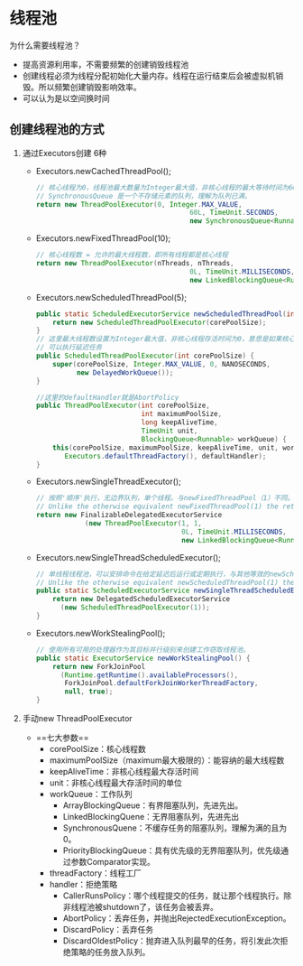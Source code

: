 # 线程池

为什么需要线程池？

- 提高资源利用率，不需要频繁的创建销毁线程池
- 创建线程必须为线程分配初始化大量内存。线程在运行结束后会被虚拟机销毁。所以频繁创建销毁影响效率。
- 可以认为是以空间换时间

## 创建线程池的方式

1. 通过Executors创建 6种

   - Executors.newCachedThreadPool();

     ```java
     // 核心线程为0，线程池最大数量为Integer最大值，非核心线程的最大等待时间为60s，超过60s会自动销毁。
     // SynchronousQueue 是一个不存储元素的队列，理解为队列已满。
     return new ThreadPoolExecutor(0, Integer.MAX_VALUE,
                                           60L, TimeUnit.SECONDS,
                                           new SynchronousQueue<Runnable>());
     ```

   - Executors.newFixedThreadPool(10);

     ```java
     // 核心线程数 = 允许的最大线程数，即所有线程都是核心线程
     return new ThreadPoolExecutor(nThreads, nThreads,
                                           0L, TimeUnit.MILLISECONDS,
                                           new LinkedBlockingQueue<Runnable>());
     ```

   - Executors.newScheduledThreadPool(5);

     ```java
     public static ScheduledExecutorService newScheduledThreadPool(int corePoolSize) {
         return new ScheduledThreadPoolExecutor(corePoolSize);
     }
     // 这里最大线程数设置为Integer最大值，非核心线程存活时间为0，意思是如果核心线程都在运行，这时候来了新任务，会新建一个非核心线程执行，非核心线程执行完后会立即销毁。
     // 可以执行延迟任务
     public ScheduledThreadPoolExecutor(int corePoolSize) {
         super(corePoolSize, Integer.MAX_VALUE, 0, NANOSECONDS,
               new DelayedWorkQueue());
     }
     
     //这里的defaultHandler就是AbortPolicy
     public ThreadPoolExecutor(int corePoolSize,
                               int maximumPoolSize,
                               long keepAliveTime,
                               TimeUnit unit,
                               BlockingQueue<Runnable> workQueue) {
         this(corePoolSize, maximumPoolSize, keepAliveTime, unit, workQueue,
            Executors.defaultThreadFactory(), defaultHandler);
     }
     ```

     

   - Executors.newSingleThreadExecutor();

     ```java
     // 按照'顺序'执行，无边界队列，单个线程。与newFixedThreadPool（1）不同。
     // Unlike the otherwise equivalent newFixedThreadPool(1) the returned executor is guaranteed not to be reconfigurable to use additional threads.
     return new FinalizableDelegatedExecutorService
                 (new ThreadPoolExecutor(1, 1,
                                         0L, TimeUnit.MILLISECONDS,
                                         new LinkedBlockingQueue<Runnable>()));
     ```

   - Executors.newSingleThreadScheduledExecutor();

     ```java
     // 单线程线程池，可以安排命令在给定延迟后运行或定期执行，与其他等效的newScheduledThreadPool（1）不同
     // Unlike the otherwise equivalent newScheduledThreadPool(1) the returned executor is guaranteed not to be reconfigurable to use additional threads.
     public static ScheduledExecutorService newSingleThreadScheduledExecutor() {
         return new DelegatedScheduledExecutorService
           (new ScheduledThreadPoolExecutor(1));
     }
     ```

     

   - Executors.newWorkStealingPool();

     ```java
     // 使用所有可用的处理器作为其目标并行级别来创建工作窃取线程池。
     public static ExecutorService newWorkStealingPool() {
         return new ForkJoinPool
           (Runtime.getRuntime().availableProcessors(),
            ForkJoinPool.defaultForkJoinWorkerThreadFactory,
            null, true);
     }
     ```

2. 手动new ThreadPoolExecutor

   - ==七大参数==
     - corePoolSize：核心线程数
     - maximumPoolSize（maximum最大极限的）：能容纳的最大线程数
     - keepAliveTime：非核心线程最大存活时间
     - unit：非核心线程最大存活时间的单位
     - workQueue：工作队列
       - ArrayBlockingQueue：有界阻塞队列，先进先出。
       - LinkedBlockingQuene：无界阻塞队列，先进先出
       - SynchronousQuene：不缓存任务的阻塞队列，理解为满的且为0。
       - PriorityBlockingQueue：具有优先级的无界阻塞队列，优先级通过参数Comparator实现。
     - threadFactory：线程工厂
     - handler：拒绝策略
       - CallerRunsPolicy：哪个线程提交的任务，就让那个线程执行。除非线程池被shutdown了，该任务会被丢弃。
       - AbortPolicy：丢弃任务，并抛出RejectedExecutionException。
       - DiscardPolicy：丢弃任务
       - DiscardOldestPolicy：抛弃进入队列最早的任务，将引发此次拒绝策略的任务放入队列。

   

